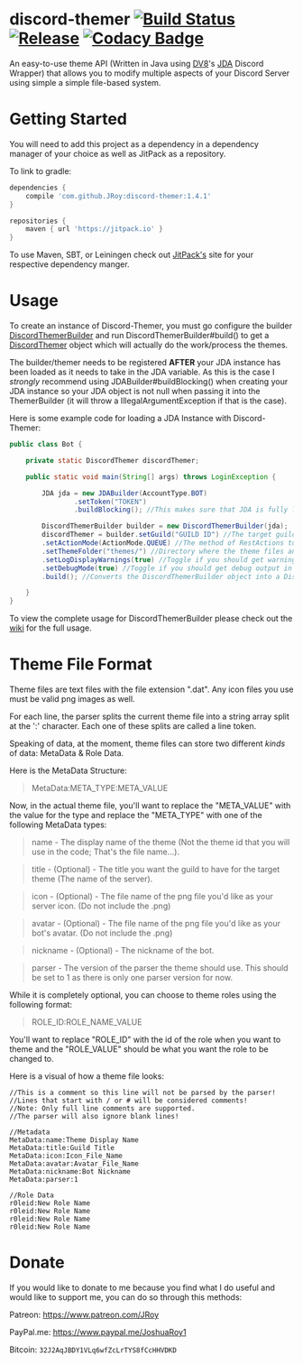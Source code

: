 # discord-themer [![Build Status](https://travis-ci.org/JRoy/discord-themer.svg?branch=master)](https://travis-ci.org/JRoy/discord-themer) [![Release](https://jitpack.io/v/JRoy/discord-themer.svg)](https://jitpack.io/#JRoy/discord-themer) [![Codacy Badge](https://api.codacy.com/project/badge/Grade/8ac7f1e788a3486f815f77a536a15d98)](https://www.codacy.com/app/WheezyGold7931/discord-themer?utm_source=github.com&amp;utm_medium=referral&amp;utm_content=JRoy/discord-themer&amp;utm_campaign=Badge_Grade)
An easy-to-use theme API (Written in Java using [DV8](https://github.com/DV8FromTheWorld)'s [JDA](https://github.com/DV8FromTheWorld/JDA) Discord Wrapper) that allows you to modify multiple aspects of your Discord Server using simple a simple file-based system.

# Getting Started
You will need to add this project as a dependency in a dependency manager of your choice as well as JitPack as a repository.

To link to gradle:
```groovy
dependencies {
    compile 'com.github.JRoy:discord-themer:1.4.1'
}

repositories {
    maven { url 'https://jitpack.io' }
}
```
To use Maven, SBT, or Leiningen check out [JitPack's](https://jitpack.io/#JRoy/discord-themer) site for your respective dependency manger.

# Usage
To create an instance of Discord-Themer, you must go configure the builder [DiscordThemerBuilder](https://github.com/JRoy/discord-themer/blob/master/src/main/java/io/github/wheezygold7931/discordthemer/DiscordThemerBuilder.java) and run DiscordThemerBuilder#build() to get a [DiscordThemer](https://github.com/JRoy/discord-themer/blob/master/src/main/java/io/github/wheezygold7931/discordthemer/DiscordThemer.java) object which will actually do the work/process the themes.

The builder/themer needs to be registered **AFTER** your JDA instance has been loaded as it needs to take in the JDA variable. As this is the case I *strongly* recommend using JDABuilder#buildBlocking() when creating your JDA instance so your JDA object is not null when passing it into the ThemerBuilder (it will throw a IllegalArgumentException if that is the case).

Here is some example code for loading a JDA Instance with Discord-Themer:
```java
public class Bot {

    private static DiscordThemer discordThemer;

    public static void main(String[] args) throws LoginException {

        JDA jda = new JDABuilder(AccountType.BOT)
                .setToken("TOKEN")
                .buildBlocking(); //This makes sure that JDA is fully loaded before we pass it over to discord-themer

        DiscordThemerBuilder builder = new DiscordThemerBuilder(jda);
        discordThemer = builder.setGuild("GUILD ID") //The target guild you want to theme
        .setActionMode(ActionMode.QUEUE) //The method of RestActions to be used (QUEUE and BLOCKING are options)
        .setThemeFolder("themes/") //Directory where the theme files and icons will be stored
        .setLogDisplayWarnings(true) //Toggle if you should get warnings in your console
        .setDebugMode(true) //Toggle if you should get debug output in your console
        .build(); //Converts the DiscordThemerBuilder object into a DiscordThemer object

    }
}
```
To view the complete usage for DiscordThemerBuilder please check out the [wiki](https://github.com/JRoy/discord-themer/wiki) for the full usage.

# Theme File Format
Theme files are text files with the file extension ".dat". Any icon files you use must be valid png images as well.

For each line, the parser splits the current theme file into a string array split at the ':' character. Each one of these splits are called a line token.

Speaking of data, at the moment, theme files can store two different *kinds* of data: MetaData & Role Data.

Here is the MetaData Structure:

> MetaData:META_TYPE:META_VALUE

Now, in the actual theme file, you'll want to replace the "META_VALUE" with the value for the type and replace the "META_TYPE" with one of the following MetaData types:

> name - The display name of the theme (Not the theme id that you will use in the code; That's the file name...).

> title - (Optional) - The title you want the guild to have for the target theme (The name of the server).

> icon - (Optional) - The file name of the png file you'd like as your server icon. (Do not include the .png)

> avatar - (Optional) - The file name of the png file you'd like as your bot's avatar. (Do not include the .png)

> nickname - (Optional) - The nickname of the bot.

> parser - The version of the parser the theme should use. This should be set to 1 as there is only one parser version for now.

While it is completely optional, you can choose to theme roles using the following format:

> ROLE_ID:ROLE_NAME_VALUE

You'll want to replace "ROLE_ID" with the id of the role when you want to theme and the "ROLE_VALUE" should be what you want the role to be changed to.

Here is a visual of how a theme file looks:
```
//This is a comment so this line will not be parsed by the parser!
//Lines that start with / or # will be considered comments!
//Note: Only full line comments are supported.
//The parser will also ignore blank lines!

//Metadata
MetaData:name:Theme Display Name
MetaData:title:Guild Title
MetaData:icon:Icon_File_Name
MetaData:avatar:Avatar_File_Name
MetaData:nickname:Bot Nickname
MetaData:parser:1

//Role Data
r0leid:New Role Name
r0leid:New Role Name
r0leid:New Role Name
r0leid:New Role Name
```

# Donate
If you would like to donate to me because you find what I do useful and would like to support me, you can do so through this methods:

Patreon: https://www.patreon.com/JRoy

PayPal.me: https://www.paypal.me/JoshuaRoy1

Bitcoin: `32J2AqJBDY1VLq6wfZcLrTYS8fCcHHVDKD`
